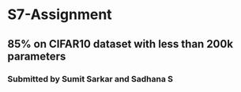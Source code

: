 # S7-Assignment
## 85% on CIFAR10 dataset with less than 200k parameters
### Submitted by Sumit Sarkar and Sadhana S
